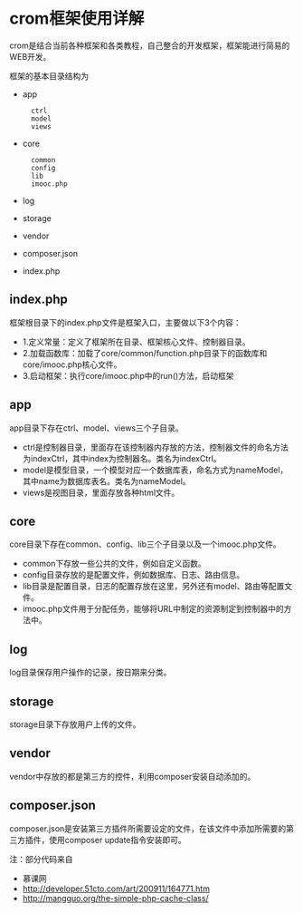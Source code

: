 # crom框架使用详解
crom是结合当前各种框架和各类教程，自己整合的开发框架，框架能进行简易的WEB开发。


框架的基本目录结构为
* app

		ctrl
		model
		views
* core
	
		common
		config
		lib
		imooc.php
* log
* storage
* vendor
* composer.json
* index.php
		

## index.php
框架根目录下的index.php文件是框架入口，主要做以下3个内容：
* 1.定义常量：定义了框架所在目录、框架核心文件、控制器目录。
* 2.加载函数库：加载了core/common/function.php目录下的函数库和core/imooc.php核心文件。
* 3.启动框架：执行core/imooc.php中的run()方法，启动框架

## app
app目录下存在ctrl、model、views三个子目录。
* ctrl是控制器目录，里面存在该控制器内存放的方法，控制器文件的命名方法为indexCtrl，其中index为控制器名。类名为indexCtrl。
* model是模型目录，一个模型对应一个数据库表，命名方式为nameModel，其中name为数据库表名。类名为nameModel。
* views是视图目录，里面存放各种html文件。

## core
core目录下存在common、config、lib三个子目录以及一个imooc.php文件。
* common下存放一些公共的文件，例如自定义函数。
* config目录存放的是配置文件，例如数据库、日志、路由信息。
* lib目录是配置目录，日志的配置存放在这里，另外还有model、路由等配置文件。
* imooc.php文件用于分配任务，能够将URL中制定的资源制定到控制器中的方法中。

## log
log目录保存用户操作的记录，按日期来分类。

## storage
storage目录下存放用户上传的文件。

## vendor
vendor中存放的都是第三方的控件，利用composer安装自动添加的。

## composer.json
composer.json是安装第三方插件所需要设定的文件，在该文件中添加所需要的第三方插件，使用composer update指令安装即可。



注：部分代码来自
* 慕课网
* http://developer.51cto.com/art/200911/164771.htm
* http://mangguo.org/the-simple-php-cache-class/